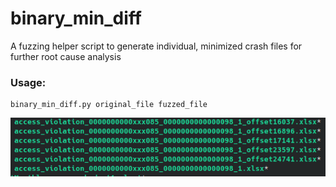 # binary_min_diff
A fuzzing helper script to generate individual, minimized crash files for further root cause analysis

### Usage:

```
binary_min_diff.py original_file fuzzed_file
```

![](2023-02-15-15-39-47.png)